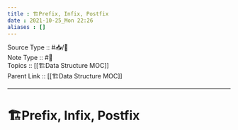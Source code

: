 ```yaml
---
title : 🏗Prefix, Infix, Postfix
date : 2021-10-25_Mon 22:26
aliases : []
---
```

Source Type :: #📥/📄 <br>
Note Type :: #📝 <br>
Topics :: [[🏗Data Structure MOC]]<br>
Parent Link :: [[🏗Data Structure MOC]]<br>

---
# 🏗Prefix, Infix, Postfix
